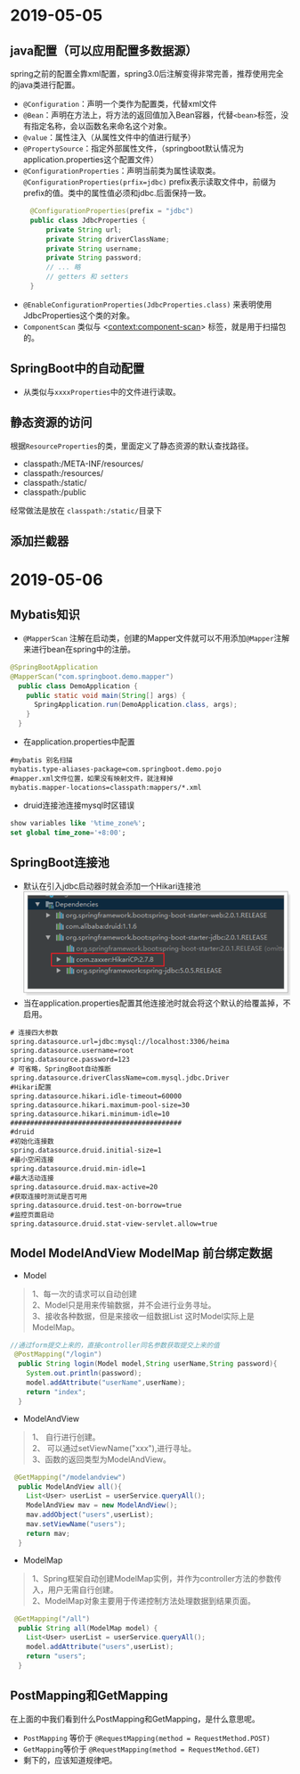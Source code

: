 # 2019-05-05
## java配置（可以应用配置多数据源）
  spring之前的配置全靠xml配置，spring3.0后注解变得非常完善，推荐使用完全的java类进行配置。
  - `@Configuration`：声明一个类作为配置类，代替xml文件
  - `@Bean`：声明在方法上，将方法的返回值加入Bean容器，代替`<bean>`标签，没有指定名称，会以函数名来命名这个对象。
  - `@value`：属性注入（从属性文件中的值进行赋予）
  - `@PropertySource`：指定外部属性文件，（springboot默认情况为application.properties这个配置文件）
  - `@ConfigurationProperties`：声明当前类为属性读取类。`@ConfigurationProperties(prfix=jdbc)` prefix表示读取文件中，前缀为prefix的值。类中的属性值必须和jdbc.后面保持一致。
 ```java
      @ConfigurationProperties(prefix = "jdbc")
      public class JdbcProperties {
          private String url;
          private String driverClassName;
          private String username;
          private String password;
          // ... 略
          // getters 和 setters
      }
```
- `@EnableConfigurationProperties(JdbcProperties.class)` 来表明使用JdbcProperties这个类的对象。
- `ComponentScan` 类似与 <<context:component-scan>> 标签，就是用于扫描包的。

## SpringBoot中的自动配置
- 从类似与`xxxxProperties`中的文件进行读取。
## 静态资源的访问
根据`ResourceProperties`的类，里面定义了静态资源的默认查找路径。
  - classpath:/META-INF/resources/
  - classpath:/resources/
  - classpath:/static/
  - classpath:/public
  
  经常做法是放在 `classpath:/static/`目录下
## 添加拦截器
# 2019-05-06
## Mybatis知识
- `@MapperScan` 注解在启动类，创建的Mapper文件就可以不用添加`@Mapper`注解来进行bean在spring中的注册。
```java
@SpringBootApplication
@MapperScan("com.springboot.demo.mapper")
  public class DemoApplication {
    public static void main(String[] args) {
      SpringApplication.run(DemoApplication.class, args);
    }
  }
```
- 在application.properties中配置
```properties
#mybatis 别名扫描
mybatis.type-aliases-package=com.springboot.demo.pojo
#mapper.xml文件位置，如果没有映射文件，就注释掉
mybatis.mapper-locations=classpath:mappers/*.xml
```
- druid连接池连接mysql时区错误
```sql
show variables like '%time_zone%';
set global time_zone='+8:00';
```
## SpringBoot连接池
- 默认在引入jdbc启动器时就会添加一个Hikari连接池
 ![1525514424562](assets/1525514424562.png)
- 当在application.properties配置其他连接池时就会将这个默认的给覆盖掉，不启用。
```properties
# 连接四大参数
spring.datasource.url=jdbc:mysql://localhost:3306/heima
spring.datasource.username=root
spring.datasource.password=123
# 可省略，SpringBoot自动推断
spring.datasource.driverClassName=com.mysql.jdbc.Driver
#Hikari配置
spring.datasource.hikari.idle-timeout=60000
spring.datasource.hikari.maximum-pool-size=30
spring.datasource.hikari.minimum-idle=10
###########################################
#druid
#初始化连接数
spring.datasource.druid.initial-size=1
#最小空闲连接
spring.datasource.druid.min-idle=1
#最大活动连接
spring.datasource.druid.max-active=20
#获取连接时测试是否可用
spring.datasource.druid.test-on-borrow=true
#监控页面启动
spring.datasource.druid.stat-view-servlet.allow=true
```
## Model ModelAndView ModelMap 前台绑定数据
- Model
>  1、每一次的请求可以自动创建  
   2、Model只是用来传输数据，并不会进行业务寻址。  
   3、接收各种数据，但是来接收一组数据List 这时Model实际上是ModelMap。
```java
//通过form提交上来的，直接controller同名参数获取提交上来的值
 @PostMapping("/login")
  public String login(Model model,String userName,String password){
    System.out.println(password);
    model.addAttribute("userName",userName);
    return "index";
  }
```
- ModelAndView
>1、 自行进行创建。  
 2、 可以通过setViewName("xxx"),进行寻址。  
 3、函数的返回类型为ModelAndView。
 ```java
  @GetMapping("/modelandview")
   public ModelAndView all(){
     List<User> userList = userService.queryAll();
     ModelAndView mav = new ModelAndView();
     mav.addObject("users",userList);
     mav.setViewName("users");
     return mav;
   }
 ```
- ModelMap
> 1、Spring框架自动创建ModelMap实例，并作为controller方法的参数传入，用户无需自行创建。  
  2、ModelMap对象主要用于传递控制方法处理数据到结果页面。
  ```java
   @GetMapping("/all")
    public String all(ModelMap model) {
      List<User> userList = userService.queryAll();
      model.addAttribute("users",userList);
      return "users";
    }
  ```  
## PostMapping和GetMapping
  在上面的中我们看到什么PostMapping和GetMapping，是什么意思呢。
  - `PostMapping` 等价于 `@RequestMapping(method = RequestMethod.POST)`
  - `GetMapping`等价于 `@RequestMapping(method = RequestMethod.GET)`
  - 剩下的，应该知道规律吧。
